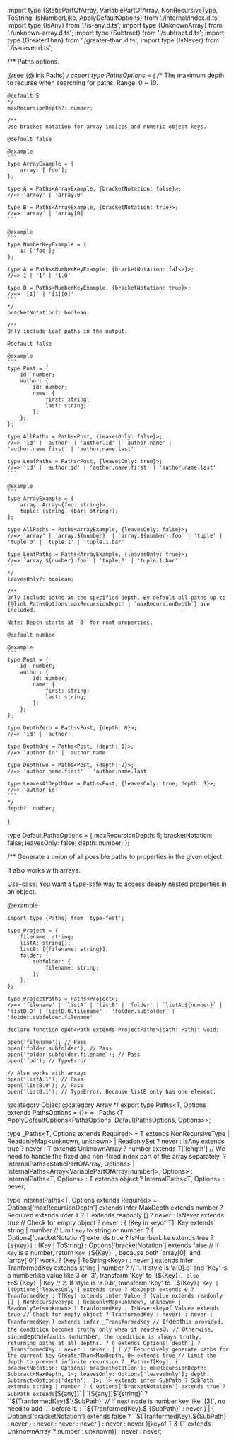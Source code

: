 import type {StaticPartOfArray, VariablePartOfArray, NonRecursiveType, ToString, IsNumberLike, ApplyDefaultOptions} from './internal/index.d.ts';
import type {IsAny} from './is-any.d.ts';
import type {UnknownArray} from './unknown-array.d.ts';
import type {Subtract} from './subtract.d.ts';
import type {GreaterThan} from './greater-than.d.ts';
import type {IsNever} from './is-never.d.ts';

/\*\*
Paths options.

@see {@link Paths}
*/
export type PathsOptions = {
/*\*
The maximum depth to recurse when searching for paths. Range: 0 ~ 10.

    @default 5
    */
    maxRecursionDepth?: number;

    /**
    Use bracket notation for array indices and numeric object keys.

    @default false

    @example
    ```
    type ArrayExample = {
        array: ['foo'];
    };

    type A = Paths<ArrayExample, {bracketNotation: false}>;
    //=> 'array' | 'array.0'

    type B = Paths<ArrayExample, {bracketNotation: true}>;
    //=> 'array' | 'array[0]'
    ```

    @example
    ```
    type NumberKeyExample = {
        1: ['foo'];
    };

    type A = Paths<NumberKeyExample, {bracketNotation: false}>;
    //=> 1 | '1' | '1.0'

    type B = Paths<NumberKeyExample, {bracketNotation: true}>;
    //=> '[1]' | '[1][0]'
    ```
    */
    bracketNotation?: boolean;

    /**
    Only include leaf paths in the output.

    @default false

    @example
    ```
    type Post = {
        id: number;
        author: {
            id: number;
            name: {
                first: string;
                last: string;
            };
        };
    };

    type AllPaths = Paths<Post, {leavesOnly: false}>;
    //=> 'id' | 'author' | 'author.id' | 'author.name' | 'author.name.first' | 'author.name.last'

    type LeafPaths = Paths<Post, {leavesOnly: true}>;
    //=> 'id' | 'author.id' | 'author.name.first' | 'author.name.last'
    ```

    @example
    ```
    type ArrayExample = {
        array: Array<{foo: string}>;
        tuple: [string, {bar: string}];
    };

    type AllPaths = Paths<ArrayExample, {leavesOnly: false}>;
    //=> 'array' | `array.${number}` | `array.${number}.foo` | 'tuple' | 'tuple.0' | 'tuple.1' | 'tuple.1.bar'

    type LeafPaths = Paths<ArrayExample, {leavesOnly: true}>;
    //=> `array.${number}.foo` | 'tuple.0' | 'tuple.1.bar'
    ```
    */
    leavesOnly?: boolean;

    /**
    Only include paths at the specified depth. By default all paths up to {@link PathsOptions.maxRecursionDepth | `maxRecursionDepth`} are included.

    Note: Depth starts at `0` for root properties.

    @default number

    @example
    ```
    type Post = {
        id: number;
        author: {
            id: number;
            name: {
                first: string;
                last: string;
            };
        };
    };

    type DepthZero = Paths<Post, {depth: 0}>;
    //=> 'id' | 'author'

    type DepthOne = Paths<Post, {depth: 1}>;
    //=> 'author.id' | 'author.name'

    type DepthTwo = Paths<Post, {depth: 2}>;
    //=> 'author.name.first' | 'author.name.last'

    type LeavesAtDepthOne = Paths<Post, {leavesOnly: true; depth: 1}>;
    //=> 'author.id'
    ```
    */
    depth?: number;

};

type DefaultPathsOptions = {
maxRecursionDepth: 5;
bracketNotation: false;
leavesOnly: false;
depth: number;
};

/\*\*
Generate a union of all possible paths to properties in the given object.

It also works with arrays.

Use-case: You want a type-safe way to access deeply nested properties in an object.

@example

    import type {Paths} from 'type-fest';

    type Project = {
        filename: string;
        listA: string[];
        listB: [{filename: string}];
        folder: {
            subfolder: {
                filename: string;
            };
        };
    };

    type ProjectPaths = Paths<Project>;
    //=> 'filename' | 'listA' | 'listB' | 'folder' | `listA.${number}` | 'listB.0' | 'listB.0.filename' | 'folder.subfolder' | 'folder.subfolder.filename'

    declare function open<Path extends ProjectPaths>(path: Path): void;

    open('filename'); // Pass
    open('folder.subfolder'); // Pass
    open('folder.subfolder.filename'); // Pass
    open('foo'); // TypeError

    // Also works with arrays
    open('listA.1'); // Pass
    open('listB.0'); // Pass
    open('listB.1'); // TypeError. Because listB only has one element.

@category Object
@category Array
\*/
export type Paths\<T, Options extends PathsOptions = {}\> = \_Paths\<T, ApplyDefaultOptions\<PathsOptions, DefaultPathsOptions, Options\>\>;

type \_Paths\<T, Options extends Required<PathsOptions>\> =
T extends NonRecursiveType \| ReadonlyMap\<unknown, unknown\> \| ReadonlySet<unknown>
? never
: IsAny<T> extends true
? never
: T extends UnknownArray
? number extends T\['length'\]
// We need to handle the fixed and non-fixed index part of the array separately.
? InternalPaths\<StaticPartOfArray<T>, Options\> \| InternalPaths\<Array\<VariablePartOfArray<T>\[number\]\>, Options\>
: InternalPaths\<T, Options\>
: T extends object
? InternalPaths\<T, Options\>
: never;

type InternalPaths\<T, Options extends Required<PathsOptions>\> =
Options\['maxRecursionDepth'\] extends infer MaxDepth extends number
? Required<T> extends infer T
? T extends readonly \[\]
? never
: IsNever<keyof T> extends true // Check for empty object
? never
: {
\[Key in keyof T\]:
Key extends string \| number // Limit `Key` to string or number.
? (
Options\['bracketNotation'\] extends true
? IsNumberLike<Key> extends true
? `[${Key}]`
: (Key \| ToString<Key>)
: Options\['bracketNotation'\] extends false
// If `Key` is a number, return `Key |`$`{Key}``, because both `array[0]` and `array['0']` work.
? (Key | ToString<Key>)
: never
) extends infer TranformedKey extends string | number ?
// 1. If style is 'a[0].b' and 'Key' is a numberlike value like 3 or '3', transform 'Key' to `[`${Key}\]`, else to`$`{Key}` | Key
// 2. If style is 'a.0.b', transform 'Key' to ``${Key}`| Key | ((Options['leavesOnly'] extends true ? MaxDepth extends 0 ? TranformedKey : T[Key] extends infer Value ? (Value extends readonly [] | NonRecursiveType | ReadonlyMap<unknown, unknown> | ReadonlySet<unknown> ? TranformedKey : IsNever<keyof Value> extends true // Check for empty object ? TranformedKey : never) : never : TranformedKey ) extends infer _TransformedKey // If`depth`is provided, the condition becomes truthy only when it reaches`0`. // Otherwise, since`depth`defaults to`number`, the condition is always truthy, returning paths at all depths. ? 0 extends Options['depth'] ? _TransformedKey : never : never) | ( // Recursively generate paths for the current key GreaterThan<MaxDepth, 0> extends true // Limit the depth to prevent infinite recursion ? _Paths<T[Key], { bracketNotation: Options['bracketNotation']; maxRecursionDepth: Subtract<MaxDepth, 1>; leavesOnly: Options['leavesOnly']; depth: Subtract<Options['depth'], 1>; }> extends infer SubPath ? SubPath extends string | number ? ( Options['bracketNotation'] extends true ? SubPath extends`\[$`{any}]` | `[`${any}\]$`{string}`
? ``${TranformedKey}$`{SubPath}` // If next node is number key like `[3]`, no need to add `.` before it.
: ``${TranformedKey}.$`{SubPath}`
: never
) | (
Options['bracketNotation'] extends false
? ``${TranformedKey}.\${SubPath}\`
: never
)
: never
: never
: never
)
: never
: never
}\[keyof T & (T extends UnknownArray ? number : unknown)\]
: never
: never;

